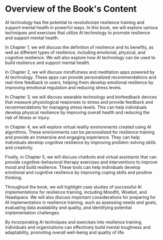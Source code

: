 Overview of the Book's Content
============================================

AI technology has the potential to revolutionize resilience training and support mental health in powerful ways. In this book, we will explore various techniques and exercises that utilize AI technology to promote resilience and support mental health.

In Chapter 1, we will discuss the definition of resilience and its benefits, as well as different types of resilience, including emotional, physical, and cognitive resilience. We will also explore how AI technology can be used to build resilience and support mental health.

In Chapter 2, we will discuss mindfulness and meditation apps powered by AI technology. These apps can provide personalized recommendations and real-time feedback to users, helping them develop emotional resilience by improving emotional regulation and reducing stress levels.

In Chapter 3, we will discuss wearable technology and biofeedback devices that measure physiological responses to stress and provide feedback and recommendations for managing stress levels. This can help individuals develop physical resilience by improving overall health and reducing the risk of illness or injury.

In Chapter 4, we will explore virtual reality environments created using AI algorithms. These environments can be personalized for resilience training and provide an immersive and engaging experience. They can help individuals develop cognitive resilience by improving problem-solving skills and creativity.

Finally, in Chapter 5, we will discuss chatbots and virtual assistants that can provide cognitive-behavioral therapy exercises and interventions to improve mood and build resilience. These tools can help individuals develop emotional and cognitive resilience by improving coping skills and positive thinking.

Throughout the book, we will highlight case studies of successful AI implementations for resilience training, including Moodfit, Woebot, and Headspace. We will also discuss important considerations for preparing for AI implementation in resilience training, such as assessing needs and goals, evaluating data availability and quality, and identifying potential implementation challenges.

By incorporating AI techniques and exercises into resilience training, individuals and organizations can effectively build mental toughness and adaptability, promoting overall well-being and quality of life.
